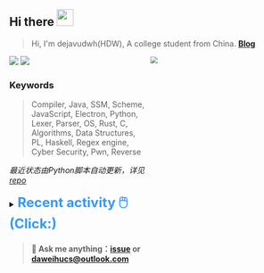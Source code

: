 ## Hi there <img src="https://raw.githubusercontent.com/MartinHeinz/MartinHeinz/master/wave.gif" width="30px">

> Hi, I'm dejavudwh(HDW), A college student from China. **[Blog](https://www.cnblogs.com/secoding)** 

![](https://komarev.com/ghpvc/?username=dejavudwh)
<img src="https://img.shields.io/badge/BLOG-dejavudwh-blue"><a href="https://www.cnblogs.com/secoding/"></a></img>
<img align="right" width="50%" src="https://github-readme-stats.vercel.app/api?username=dejavudwh&show_icons=true&theme=onedark&count_private=true" style="zoom: 80%;" /> 

### Keywords 

> Compiler, Java, SSM, Scheme, JavaScript, Electron, Python, Lexer, Parser, OS, Rust, C, Algorithms, Data Structures, PL, Haskell, Regex engine, Cyber Security, Pwn, Reverse

*最近状态由Python脚本自动更新，详见<a href="https://github.com/dejavudwh/dejavudwh"> repo</a>*

<details>

  <summary><font size="5.5" color="#3399FF"><b>Recent activity 🖱️(Click:)</b></font></summary>

  - <details open>

    <summary><font size="3.5" color="#3399FF"><b>Recent Post 🖱️</b></font></summary>
    <br>
    <table>
    <tr>
    <td>
    <!-- ZHIHUPOSTS:START --> 

    <!-- ZHIHUPOSTS:END -->
    </td>
    <td>
    <!-- GITHUB:START -->

    - [dejavudwh commented on issue dejavudwh/about-rt-thread#34](https://github.com/dejavudwh/about-rt-thread/issues/34) - 2023-06-06T16:12:13Z
    - [dejavudwh opened an issue in dejavudwh/about-rt-thread](https://github.com/dejavudwh/about-rt-thread/issues/34) - 2023-06-06T11:38:32Z
    - [dejavudwh opened an issue in dejavudwh/about-rt-thread](https://github.com/dejavudwh/about-rt-thread/issues/33) - 2023-06-05T14:23:07Z
    - [dejavudwh commented on issue dejavudwh/about-rt-thread#32](https://github.com/dejavudwh/about-rt-thread/issues/32) - 2023-06-03T16:29:06Z
    - [dejavudwh opened an issue in dejavudwh/about-rt-thread](https://github.com/dejavudwh/about-rt-thread/issues/32) - 2023-06-03T14:22:27Z
    <!-- GITHUB:END -->
    </td>
    </tr>
    </table>
  </details>

</details>

> #### 💬 Ask me anything：[issue](https://github.com/dejavudwh/dejavudwh/issues) or [daweihucs@outlook.com](mailto:daweihucs@outlook.com)